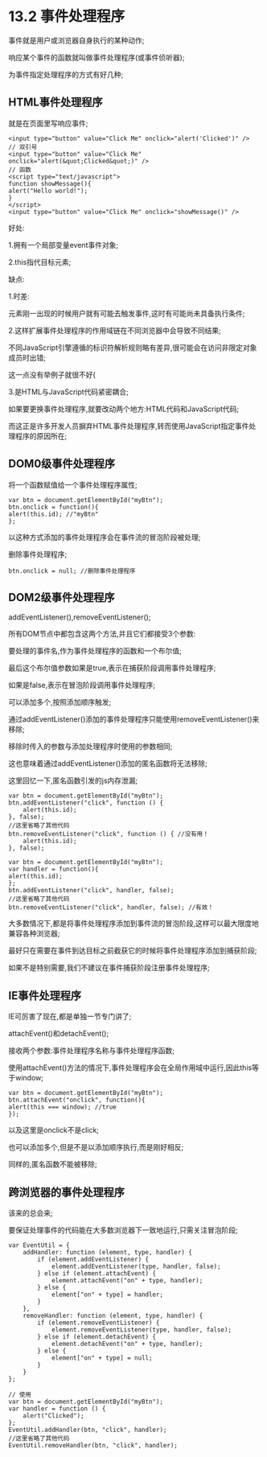 # 13.2 事件处理程序

事件就是用户或浏览器自身执行的某种动作;

响应某个事件的函数就叫做事件处理程序(或事件侦听器);

为事件指定处理程序的方式有好几种;

## HTML事件处理程序

就是在页面里写响应事件;

```
<input type="button" value="Click Me" onclick="alert('Clicked')" />
// 双引号
<input type="button" value="Click Me" onclick="alert(&quot;Clicked&quot;)" />
// 函数
<script type="text/javascript">
function showMessage(){
alert("Hello world!");
}
</script>
<input type="button" value="Click Me" onclick="showMessage()" />
```

好处:

1.拥有一个局部变量event事件对象;

2.this指代目标元素;

缺点:

1.时差:

元素刚一出现的时候用户就有可能去触发事件,这时有可能尚未具备执行条件;

2.这样扩展事件处理程序的作用域链在不同浏览器中会导致不同结果;

不同JavaScript引擎遵循的标识符解析规则略有差异,很可能会在访问非限定对象成员时出错;

这一点没有举例子就很不好(

3.是HTML与JavaScript代码紧密耦合;

如果要更换事件处理程序,就要改动两个地方:HTML代码和JavaScript代码;

而这正是许多开发人员摒弃HTML事件处理程序,转而使用JavaScript指定事件处理程序的原因所在;

## DOM0级事件处理程序

将一个函数赋值给一个事件处理程序属性;

```
var btn = document.getElementById("myBtn");
btn.onclick = function(){
alert(this.id); //"myBtn"
};
```

以这种方式添加的事件处理程序会在事件流的冒泡阶段被处理;

删除事件处理程序;

```
btn.onclick = null; //删除事件处理程序
```

## DOM2级事件处理程序

addEventListener(),removeEventListener();

所有DOM节点中都包含这两个方法,并且它们都接受3个参数:

要处理的事件名,作为事件处理程序的函数和一个布尔值;

最后这个布尔值参数如果是true,表示在捕获阶段调用事件处理程序;

如果是false,表示在冒泡阶段调用事件处理程序;

可以添加多个,按照添加顺序触发;

通过addEventListener()添加的事件处理程序只能使用removeEventListener()来移除;

移除时传入的参数与添加处理程序时使用的参数相同;

这也意味着通过addEventListener()添加的匿名函数将无法移除;

这里回忆一下,匿名函数引发的js内存泄漏;

```
var btn = document.getElementById("myBtn");
btn.addEventListener("click", function () {
    alert(this.id);
}, false);
//这里省略了其他代码
btn.removeEventListener("click", function () { //没有用！
    alert(this.id);
}, false);

var btn = document.getElementById("myBtn");
var handler = function(){
alert(this.id);
};
btn.addEventListener("click", handler, false);
//这里省略了其他代码
btn.removeEventListener("click", handler, false); //有效！
```

大多数情况下,都是将事件处理程序添加到事件流的冒泡阶段,这样可以最大限度地兼容各种浏览器;

最好只在需要在事件到达目标之前截获它的时候将事件处理程序添加到捕获阶段;

如果不是特别需要,我们不建议在事件捕获阶段注册事件处理程序;

## IE事件处理程序

IE可厉害了现在,都是单独一节专门讲了;

attachEvent()和detachEvent();

接收两个参数:事件处理程序名称与事件处理程序函数;

使用attachEvent()方法的情况下,事件处理程序会在全局作用域中运行,因此this等于window;

```
var btn = document.getElementById("myBtn");
btn.attachEvent("onclick", function(){
alert(this === window); //true
});
```

以及这里是onclick不是click;

也可以添加多个,但是不是以添加顺序执行,而是刚好相反;

同样的,匿名函数不能被移除;

## 跨浏览器的事件处理程序

该来的总会来;

要保证处理事件的代码能在大多数浏览器下一致地运行,只需关注冒泡阶段;

```
var EventUtil = {
    addHandler: function (element, type, handler) {
        if (element.addEventListener) {
            element.addEventListener(type, handler, false);
        } else if (element.attachEvent) {
            element.attachEvent("on" + type, handler);
        } else {
            element["on" + type] = handler;
        }
    },
    removeHandler: function (element, type, handler) {
        if (element.removeEventListener) {
            element.removeEventListener(type, handler, false);
        } else if (element.detachEvent) {
            element.detachEvent("on" + type, handler);
        } else {
            element["on" + type] = null;
        }
    }
};

// 使用
var btn = document.getElementById("myBtn");
var handler = function () {
    alert("Clicked");
};
EventUtil.addHandler(btn, "click", handler);
//这里省略了其他代码
EventUtil.removeHandler(btn, "click", handler);
```